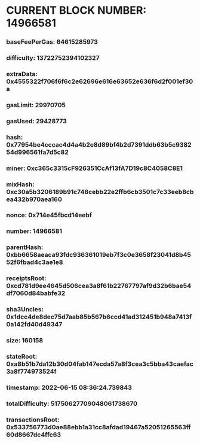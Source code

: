 # CURRENT BLOCK NUMBER: 14966581

### baseFeePerGas: 64615285973
### difficulty: 13722752394102327
### extraData: 0x4555322f706f6f6c2e62696e616e63652e636f6d2f001ef30a
### gasLimit: 29970705
### gasUsed: 29428773
### hash: 0x77954be4cccac4d4a4b2e8d89bf4b2d7391ddb63b5c938254d996561fa7d5c82
### miner: 0xc365c3315cF926351CcAf13fA7D19c8C4058C8E1
### mixHash: 0xc30a5b3206189b91c748cebb22e2ffb6cb3501c7c33eeb8cbea432b970aea160
### nonce: 0x714e45fbcd14eebf
### number: 14966581
### parentHash: 0xbb6658aeaca93fdc936361019eb7f3c0e3658f23041d8b4552f6fbad4c3ae1e8
### receiptsRoot: 0xcd781d9ee4645d506cea3a8f61b22767797af9d32b6bae54df7060d84babfe32
### sha3Uncles: 0x1dcc4de8dec75d7aab85b567b6ccd41ad312451b948a7413f0a142fd40d49347
### size: 160158
### stateRoot: 0xa8b51b7da12b30d04fab147ecda57a8f3cea3c5bba43caefac3a8f774973524f
### timestamp: 2022-06-15 08:36:24.739843
### totalDifficulty: 51750627709048061738670
### transactionsRoot: 0x533756773d0ae88ebb1a31cc8afdad19467a52051265563ff60d8667dc4ffc63
